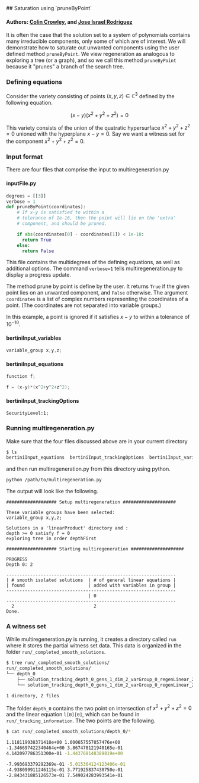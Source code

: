 <link rel="stylesheet" href="modest.css">
<style>
pre, code, pre code {
  max-height: 400px;
}
</style>
## Saturation using `pruneByPoint`

#### Authors: [Colin Crowley](https://sites.google.com/view/colincrowley/home), and [Jose Israel Rodriguez](https://www.math.wisc.edu/~jose/)

It is often the case that the solution set to a system of polynomials 
contains many irreducible components, only some of which are of 
interest. We will demonstrate how to saturate out unwanted components 
using the user defined method `pruneByPoint`. We view regeneration as 
analogous to exploring a tree (or a graph), and so we call this method 
`pruneByPoint` because it "prunes" a branch of the search tree.

### Defining equations

Consider the variety consisting of points $(x,y,z) \in \mathbb{C}^3$ 
defined by the following equation.

$$
(x-y)(x^2+y^2+z^2) = 0
$$

This variety consists of the union of the quatratic hypersurface $x^2 + 
y^2 + z^2 = 0$ unioned with the hyperplane $x - y = 0$. Say we want a 
witness set for the component $x^2 + y^2 + z^2 = 0$.


### Input format

There are four files that comprise the input to multiregeneration.py

#### inputFile.py
```python
degrees = [[3]]
verbose = 1
def pruneByPoint(coordinates):
    # If x-y is satisfied to within a 
    # tolerance of 1e-16, then the point will lie on the 'extra' 
    # component, and should be pruned.

    if abs(coordinates[0] - coordinates[1]) < 1e-10:
      return True
    else:
      return False
```
This file contains the multidegrees of the defining equations, as well 
as additional options. The command `verbose=1` tells 
multiregeneration.py to display a progress update.

The method prune by point is define by the user. It returns `True` if 
the given point lies on an unwanted component, and `False` otherwise. The 
argument `coordinates` is a list of complex numbers representing the 
coordinates of a point. (The coordinates are not separated into variable 
groups.)

In this example, a point is ignored if it satisfies $x-y$ to within a 
tolerance of $10^{-10}$.

#### bertiniInput_variables
```c
variable_group x,y,z;
```
#### bertiniInput_equations
```c
function f;

f = (x-y)*(x^2+y^2+z^2);
```
#### bertiniInput_trackingOptions
```
SecurityLevel:1;
```

### Running multiregeneration.py

Make sure that the four files discussed above are in your current 
directory
```bash
$ ls
bertiniInput_equations  bertiniInput_trackingOptions  bertiniInput_variables  inputFile.py
```
and then run multiregeneration.py from this directory using python.
```bash
python /path/to/multiregeneration.py
```
The output will look like the following.
```
################### Setup multiregeneration ####################

These variable groups have been selected:
variable_group x,y,z;

Solutions in a 'linearProduct' directory and :
depth >= 0 satisfy f = 0
exploring tree in order depthFirst

################### Starting multiregeneration ####################

PROGRESS
Depth 0: 2

----------------------------------------------------------------
| # smooth isolated solutions  | # of general linear equations |
| found                        | added with variables in group |
----------------------------------------------------------------
                               | 0
----------------------------------------------------------------
  2                              2  
Done.
```

### A witness set
While multiregeneration.py is running, it creates a directory called 
`run` where it stores the partial witness set data. This data is 
organized in the folder `run/_completed_smooth_solutions`.
```bash
$ tree run/_completed_smooth_solutions/
run/_completed_smooth_solutions/
└── depth_0
    ├── solution_tracking_depth_0_gens_1_dim_2_varGroup_0_regenLinear_2_pointId_164244926985_420259138669
    └── solution_tracking_depth_0_gens_1_dim_2_varGroup_0_regenLinear_2_pointId_164244926985_467325455839

1 directory, 2 files
```

The folder `depth_0` contains the two point on intersection of 
$x^2+y^2+z^2 = 0$ and the 
linear equation `l[0][0]`, which can be found in 
`run/_tracking_information`.
The two points are the following.
```bash 
$ cat run/_completed_smooth_solutions/depth_0/*

1.118119938371418e+00 1.000657557857476e+00
-1.346697422340464e+00 3.867478121940165e-01
4.142097786351300e-01 -1.443768148389819e+00

-7.993693379292369e-01 -5.015364124123406e-01
-4.938099911246115e-01 3.771925837430750e-01
-2.843431885126573e-01 7.549024283993541e-01
```
